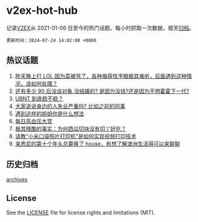 # v2ex-hot-hub

 记录[V2EX](https://www.v2ex.com/)从 2021-01-06 日至今的热门话题。每小时抓取一次数据，按天[归档](archives)。

`更新时间：2024-07-24 14:02:08 +0800`

## 热议话题

1. [昨天晚上打 LOL 因为菜被骂了，各种侮辱性字眼极其难听，后面遇到这种情况，该如何处理？](https://www.v2ex.com/t/1059520)
1. [还有多少 90 后没谈对象,没结婚的? 是因为没钱?还是因为不想霍霍下一代?](https://www.v2ex.com/t/1059602)
1. [UBNT 到底稳不稳？](https://www.v2ex.com/t/1059427)
1. [大家说说身边的人失业严重吗? 比如之前的同事](https://www.v2ex.com/t/1059616)
1. [遇到这样的姐姐你是什么想法](https://www.v2ex.com/t/1059601)
1. [每日高血压大赏](https://www.v2ex.com/t/1059652)
1. [极其残酷的事实：为何西瓜切块没有切丫好吃？](https://www.v2ex.com/t/1059493)
1. [请教“小米口袋照片打印机”是如何实现视频打印技术](https://www.v2ex.com/t/1059425)
1. [来悉尼的第十个年头总算换了 house，有想了解澳洲生活得可以来聊聊](https://www.v2ex.com/t/1059578)

## 历史归档

[archives](archives)

## License

See the [LICENSE](LICENSE) file for license rights and limitations (MIT).
